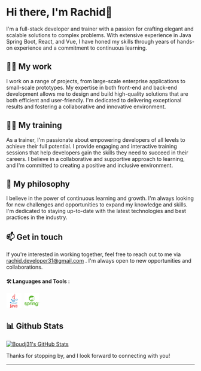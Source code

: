 # Hi there, I'm Rachid👋

I'm a full-stack developer and trainer with a passion for crafting elegant and scalable solutions to complex problems.
With extensive experience in Java Spring Boot, React, and Vue, I have honed my skills through years of hands-on experience and a commitment to continuous learning.

## 👨‍💻 My work

I work on a range of projects, from large-scale enterprise applications to small-scale prototypes. 
My expertise in both front-end and back-end development allows me to design and build high-quality solutions that are both efficient and user-friendly. I'm dedicated to delivering exceptional results and fostering a collaborative and innovative environment.

## 🧑‍🏫 My training

As a trainer, I'm passionate about empowering developers of all levels to achieve their full potential. 
I provide engaging and interactive training sessions that help developers gain the skills they need to succeed in their careers. I believe in a collaborative and supportive approach to learning, and I'm committed to creating a positive and inclusive environment.

## 🌱 My philosophy

I believe in the power of continuous learning and growth. I'm always looking for new challenges and opportunities to expand my knowledge and skills. I'm dedicated to staying up-to-date with the latest technologies and best practices in the industry.

## 📫 Get in touch
If you're interested in working together, feel free to reach out to me via rachid.developer31@gmail.com . I'm always open to new opportunities and collaborations.

#### :hammer_and_wrench: Languages and Tools :
<div>
  <img src="https://github.com/devicons/devicon/blob/master/icons/java/java-original-wordmark.svg" title="Java" alt="Java" width="40" height="40"/>&nbsp;
  <img src="https://github.com/devicons/devicon/blob/master/icons/spring/spring-original-wordmark.svg" title="Spring" alt="Spring" width="40" height="40"/>&nbsp;
</div>

## 📊 Github Stats
<a href="https://github.com/boudj31/boudj31">
  <img align="center" src="https://github-readme-stats.vercel.app/api?username=boudj31&count_private=true&hide=stars,issues&show_icons=true&layout-compacttitle_color=ffffff&text_color=c9cacc&icon_color=2bbc8a&bg_color=1d1f21" alt="Boudj31's GitHub Stats" />
</a>



Thanks for stopping by, and I look forward to connecting with you!


-------------------------------------------------------------------------
